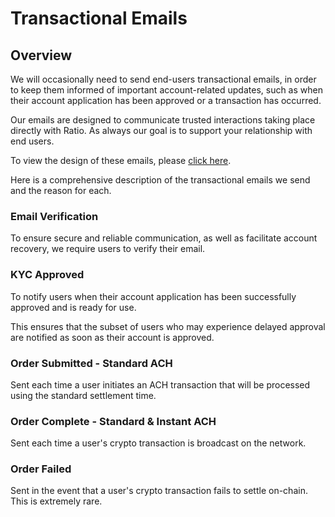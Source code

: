 # Transactional Emails

## Overview

We will occasionally need to send end-users transactional emails, in order to keep them informed of important account-related updates, such as when their account application has been approved or a transaction has occurred.

Our emails are designed to communicate trusted interactions taking place directly with Ratio. As always our goal is to support your relationship with end users.

To view the design of these emails, please [click here](https://www.figma.com/file/OvpmTRgaGaNa9Ip5SkrL5p/Ratio-Customer-Emails?t=nsRVeTz7MBuYAjST-1).&#x20;

Here is a comprehensive description of the transactional emails we send and the reason for each.

### Email Verification

To ensure secure and reliable communication, as well as facilitate account recovery, we require users to verify their email.&#x20;

### KYC Approved

To notify users when their account application has been successfully approved and is ready for use.&#x20;

This ensures that the subset of users who may experience delayed approval are notified as soon as their account is approved.

### Order Submitted - Standard ACH

Sent each time a user initiates an ACH transaction that will be processed using the standard settlement time.

### Order Complete - Standard & Instant ACH

Sent each time a user's crypto transaction is broadcast on the network.

### Order Failed

Sent in the event that a user's crypto transaction fails to settle on-chain.  This is extremely rare.

